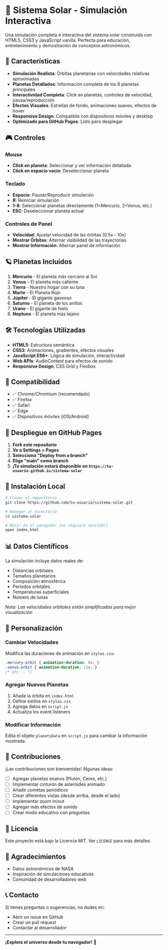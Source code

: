 # 🌌 Sistema Solar - Simulación Interactiva

Una simulación completa e interactiva del sistema solar construida con HTML5, CSS3 y JavaScript vanilla. Perfecta para educación, entretenimiento y demostración de conceptos astronómicos.

## 🚀 Características

- **Simulación Realista**: Órbitas planetarias con velocidades relativas aproximadas
- **Planetas Detallados**: Información completa de los 8 planetas principales
- **Interactividad Completa**: Click en planetas, controles de velocidad, pausa/reproducción
- **Efectos Visuales**: Estrellas de fondo, animaciones suaves, efectos de hover
- **Responsive Design**: Compatible con dispositivos móviles y desktop
- **Optimizado para GitHub Pages**: Listo para desplegar

## 🎮 Controles

### Mouse
- **Click en planeta**: Seleccionar y ver información detallada
- **Click en espacio vacío**: Deseleccionar planeta

### Teclado
- **Espacio**: Pausar/Reproducir simulación
- **R**: Reiniciar simulación
- **1-8**: Seleccionar planetas directamente (1=Mercurio, 2=Venus, etc.)
- **ESC**: Deseleccionar planeta actual

### Controles de Panel
- **Velocidad**: Ajustar velocidad de las órbitas (0.5x - 10x)
- **Mostrar Órbitas**: Alternar visibilidad de las trayectorias
- **Mostrar Información**: Alternar panel de información

## 🪐 Planetas Incluidos

1. **Mercurio** - El planeta más cercano al Sol
2. **Venus** - El planeta más caliente
3. **Tierra** - Nuestro hogar con su luna
4. **Marte** - El Planeta Rojo
5. **Júpiter** - El gigante gaseoso
6. **Saturno** - El planeta de los anillos
7. **Urano** - El gigante de hielo
8. **Neptuno** - El planeta más lejano

## 🛠️ Tecnologías Utilizadas

- **HTML5**: Estructura semántica
- **CSS3**: Animaciones, gradientes, efectos visuales
- **JavaScript ES6+**: Lógica de simulación, interactividad
- **Web APIs**: AudioContext para efectos de sonido
- **Responsive Design**: CSS Grid y Flexbox

## 📱 Compatibilidad

- ✅ Chrome/Chromium (recomendado)
- ✅ Firefox
- ✅ Safari
- ✅ Edge
- ✅ Dispositivos móviles (iOS/Android)

## 🚀 Despliegue en GitHub Pages

1. **Fork este repositorio**
2. **Ve a Settings > Pages**
3. **Selecciona "Deploy from a branch"**
4. **Elige "main" como branch**
5. **¡Tu simulación estará disponible en `https://tu-usuario.github.io/sistema-solar`**

## 🔧 Instalación Local

```bash
# Clonar el repositorio
git clone https://github.com/tu-usuario/sistema-solar.git

# Navegar al directorio
cd sistema-solar

# Abrir en el navegador (no requiere servidor)
open index.html
```

## 📊 Datos Científicos

La simulación incluye datos reales de:
- Distancias orbitales
- Tamaños planetarios
- Composición atmosférica
- Períodos orbitales
- Temperaturas superficiales
- Número de lunas

*Nota: Las velocidades orbitales están simplificadas para mejor visualización*

## 🎨 Personalización

### Cambiar Velocidades
Modifica las duraciones de animación en `styles.css`:
```css
.mercury-orbit { animation-duration: 8s; }
.venus-orbit { animation-duration: 12s; }
/* etc... */
```

### Agregar Nuevos Planetas
1. Añade la órbita en `index.html`
2. Define estilos en `styles.css`
3. Agrega datos en `script.js`
4. Actualiza los event listeners

### Modificar Información
Edita el objeto `planetsData` en `script.js` para cambiar la información mostrada.

## 🤝 Contribuciones

¡Las contribuciones son bienvenidas! Algunas ideas:

- [ ] Agregar planetas enanos (Plutón, Ceres, etc.)
- [ ] Implementar cinturón de asteroides animado
- [ ] Añadir cometas periódicos
- [ ] Crear diferentes vistas (desde arriba, desde el lado)
- [ ] Implementar zoom in/out
- [ ] Agregar más efectos de sonido
- [ ] Crear modo educativo con preguntas

## 📄 Licencia

Este proyecto está bajo la Licencia MIT. Ver `LICENSE` para más detalles.

## 🙏 Agradecimientos

- Datos astronómicos de NASA
- Inspiración de simulaciones educativas
- Comunidad de desarrolladores web

## 📞 Contacto

Si tienes preguntas o sugerencias, no dudes en:
- Abrir un issue en GitHub
- Crear un pull request
- Contactar al desarrollador

---

**¡Explora el universo desde tu navegador!** 🌟
